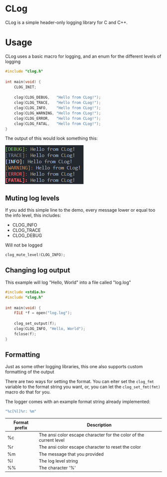 # CLog
CLog is a simple header-only logging library for C and C++.

# Usage
CLog uses a basic macro for logging, and an enum for the different levels of logging
```C
#include "clog.h"

int main(void) {
    CLOG_INIT;

    clog(CLOG_DEBUG,   "Hello from CLog!");
    clog(CLOG_TRACE,   "Hello from CLog!");
    clog(CLOG_INFO,    "Hello from CLog!");
    clog(CLOG_WARNING, "Hello from CLog!");
    clog(CLOG_ERROR,   "Hello from CLog!");
    clog(CLOG_FATAL,   "Hello from CLog!");
}
```

The output of this would look something this:

![Demo output](img/demo-output.png)

## Muting log levels
If you add this simple line to the demo, every message lower or equal too the info level, this includes:
 - CLOG_INFO
 - CLOG_TRACE
 - CLOG_DEBUG

Will not be logged
```C 
clog_mute_level(CLOG_INFO);
```

## Changing log output

This example will log "Hello, World" into a file called "log.log"

```C
#include <stdio.h>
#include "clog.h"

int main(void) {
    FILE *f = open("log.log");
    
    clog_set_output(f);
    clog(CLOG_INFO, "Hello, World");
    fclose(f);
}
```

## Formatting
Just as some other logging libraries, this one also supports custom formatting of the output

There are two ways for setting the format. You can eiter set the ```clog_fmt``` variable to the format string you want, or, you can let the ```clog_set_fmt(fmt)``` macro do that for you.

The logger comes with an example format string already implemented:
```c
"%c[%l]%r: %m"
```
| Format prefix | Description |
| --- | --- |
| %c | The ansi color escape character for the color of the current level |
| %r | The ansi color escape character to reset the color |
| %m | The message that you provided |
| %l | The log level string |
| %% | The character '%' |